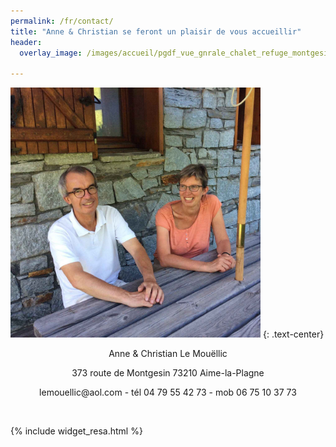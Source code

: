 ```yaml
---
permalink: /fr/contact/
title: "Anne & Christian se feront un plaisir de vous accueillir"
header:
  overlay_image: /images/accueil/pgdf_vue_gnrale_chalet_refuge_montgesin_Plagne.jpg

---
```


<img src="/images/contact/nous.JPG" alt="" width="400" height="400" />
{: .text-center}


<p style="text-align: center;">Anne &amp; Christian Le Mouëllic</p>
<p style="text-align: center;">373 route de Montgesin 73210 Aime-la-Plagne</p>
<p style="text-align: center;">lemouellic@aol.com - tél 04 79 55 42 73 - mob 06 75 10 37 73</p>
<p style="text-align: center;"> </p>

{% include widget_resa.html %}
